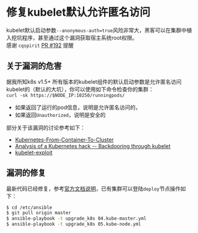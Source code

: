 # 修复kubelet默认允许匿名访问

kubelet默认启动参数`--anonymous-auth=true`风险非常大，黑客可以在集群中植入挖坑程序，甚至通过这个漏洞获取宿主系统root权限。  
感谢 `cqspirit` [PR #192](https://github.com/gjmzj/kubeasz/pull/192) 提醒

## 关于漏洞的危害

据我所知k8s v1.5+ 所有版本的kubelet组件的默认启动参数是允许匿名访问kubelet的（默认的大坑），你可以使用如下命令检查你的集群：  
`curl -sk https://$NODE_IP:10250/runningpods/`  
- 如果返回了运行的pod信息，说明是允许匿名访问的，
- 如果返回`Unauthorized`，说明是安全的

部分关于该漏洞的讨论参考如下：  
- [Kubernetes-From-Container-To-Cluster](https://raesene.github.io/blog/2016/10/08/Kubernetes-From-Container-To-Cluster/)
- [Analysis of a Kubernetes hack -- Backdooring through kubelet](https://www.reddit.com/r/netsec/comments/847994/analysis_of_a_kubernetes_hack_backdooring_through/)
- [kubelet-exploit](https://github.com/kayrus/kubelet-exploit)

## 漏洞的修复

最新代码已经修复，参考[官方文档说明](https://kubernetes.io/docs/admin/kubelet-authentication-authorization/)，已有集群可以登陆`deploy`节点操作如下：  
``` bash
$ cd /etc/ansible
$ git pull origin master
$ ansible-playbook -t upgrade_k8s 04.kube-master.yml
$ ansible-playbook -t upgrade_k8s 05.kube-node.yml
```

